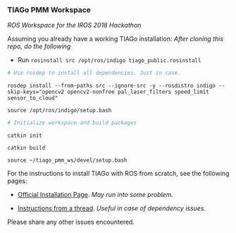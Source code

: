 ### TIAGo PMM Workspace
*ROS Workspace for the IROS 2018 Hackathon*

Assuming you already have a working TIAGo installation:
*After cloning this repo, do the following*
* Run
`rosinstall src /opt/ros/indigo tiago_public.rosinstall`

```python
# Use rosdep to install all dependencies. Just in case.
```

`rosdep install --from-paths src --ignore-src -y --rosdistro indigo --skip-keys="opencv2 opencv2-nonfree pal_laser_filters speed_limit sensor_to_cloud"`

`source /opt/ros/indigo/setup.bash`

```python
# Initialize workspace and build packages
```

`catkin init`

`catkin build`

`source ~/tiago_pmm_ws/devel/setup.bash`

For the instructions to install TIAGo with ROS from scratch, see the following pages:
* [Official Installation Page](http://wiki.ros.org/Robots/TIAGo/Tutorials/Installation/TiagoSimulation). *May run into some problem.*

* [Instructions from a thread](https://answers.ros.org/question/283875/dependency-error-while-installing-tiago/). *Useful in case of dependency issues.*

Please share any other issues encountered.